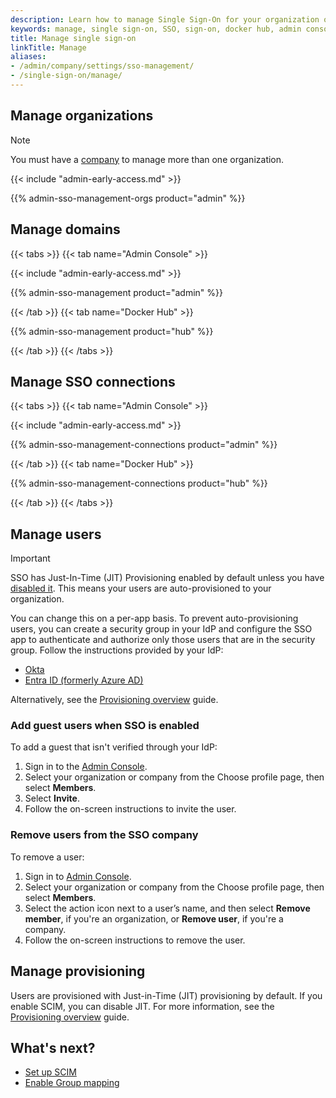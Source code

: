 ```yaml
---
description: Learn how to manage Single Sign-On for your organization or company.
keywords: manage, single sign-on, SSO, sign-on, docker hub, admin console, admin, security
title: Manage single sign-on
linkTitle: Manage
aliases:
- /admin/company/settings/sso-management/
- /single-sign-on/manage/
---
```


## Manage organizations

> [!NOTE]
>
> You must have a [company](/admin/company/) to manage more than one organization.

{{< include "admin-early-access.md" >}}

{{% admin-sso-management-orgs product="admin" %}}

## Manage domains

{{< tabs >}}
{{< tab name="Admin Console" >}}

{{< include "admin-early-access.md" >}}

{{% admin-sso-management product="admin" %}}

{{< /tab >}}
{{< tab name="Docker Hub" >}}

{{% admin-sso-management product="hub" %}}

{{< /tab >}}
{{< /tabs >}}

## Manage SSO connections

{{< tabs >}}
{{< tab name="Admin Console" >}}

{{< include "admin-early-access.md" >}}

{{% admin-sso-management-connections product="admin" %}}

{{< /tab >}}
{{< tab name="Docker Hub" >}}

{{% admin-sso-management-connections product="hub" %}}

{{< /tab >}}
{{< /tabs >}}

## Manage users

> [!IMPORTANT]
>
> SSO has Just-In-Time (JIT) Provisioning enabled by default unless you have [disabled it](/security/for-admins/provisioning/just-in-time/#sso-authentication-with-jit-provisioning-disabled). This means your users are auto-provisioned to your organization.
>
> You can change this on a per-app basis. To prevent auto-provisioning users, you can create a security group in your IdP and configure the SSO app to authenticate and authorize only those users that are in the security group. Follow the instructions provided by your IdP:
>
> - [Okta](https://help.okta.com/en-us/Content/Topics/Security/policies/configure-app-signon-policies.htm)
> - [Entra ID (formerly Azure AD)](https://learn.microsoft.com/en-us/azure/active-directory/develop/howto-restrict-your-app-to-a-set-of-users)
>
> Alternatively, see the [Provisioning overview](/manuals/security/for-admins/provisioning/_index.md) guide.


### Add guest users when SSO is enabled

To add a guest that isn't verified through your IdP:

1. Sign in to the [Admin Console](https://app.docker.com/admin).
2. Select your organization or company from the Choose profile page, then select **Members**.
3. Select **Invite**.
4. Follow the on-screen instructions to invite the user.

### Remove users from the SSO company

To remove a user:

1. Sign in to [Admin Console](https://app.docker.com/admin).
2. Select your organization or company from the Choose profile page, then select **Members**.
3. Select the action icon next to a user’s name, and then select **Remove member**, if you're an organization, or **Remove user**, if you're a company.
4. Follow the on-screen instructions to remove the user.

## Manage provisioning

Users are provisioned with Just-in-Time (JIT) provisioning by default. If you enable SCIM, you can disable JIT. For more information, see the [Provisioning overview](/manuals/security/for-admins/provisioning/_index.md) guide.

## What's next?

- [Set up SCIM](../provisioning/scim.md)
- [Enable Group mapping](../provisioning/group-mapping.md)

